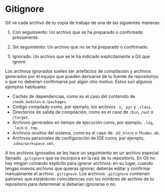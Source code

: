 # Gitignore

Git ve cada archivo de tu copia de trabajo de una de las siguientes maneras:

1. Con seguimiento: Un archivo que se ha preparado o confirmado previamente.

2. Sin seguimiento: Un archivo que no se ha preparado o confirmado.

3. Ignorado: Un archivo que se le ha indicado explícitamente a Git que ignore.


Los archivos ignorados suelen ser artefactos
 de compilación y archivos generados por el
 equipo que pueden derivarse de tu fuente
 de repositorios o que no deberían
 confirmarse por algún otro motivo. Estos
 son algunos ejemplos habituales:

-   Cachés de dependencias, como es el caso del contenido de `/node_modules` o `/packages`.
-   Código compilado como, por ejemplo, los archivos `.o`, `.pyc` y `.class`.
-   Directorios de salida de compilación, como es el caso de `/bin`, `/out` o `/target`.
-   Archivos generados en tiempo de ejecución como, por ejemplo, `.log`, `.lock` o `.tmp`.
-   Archivos ocultos del sistema, como es el caso de `.DS_Store` o `Thumbs.db`.
-   Archivos personales de configuración de IDE como, por ejemplo, .`idea/workspace.xml`.


A los archivos ignorados se les hace un seguimiento en un archivo especial
 llamado `.gitignore` que se incorpora en la raíz de tu repositorio.
 En Git no hay ningún comando explícito para ignorar archivos: en su lugar,
 cuando tengas nuevos archivos que quieras ignorar, deberás editar y confirmar
 manualmente el archivo `.gitignore`. Los archivos `.gitignore` contienen
 patrones que establecen coincidencias con los nombres de archivo de tu repositorio
 para determinar si deberían ignorarse o no.

